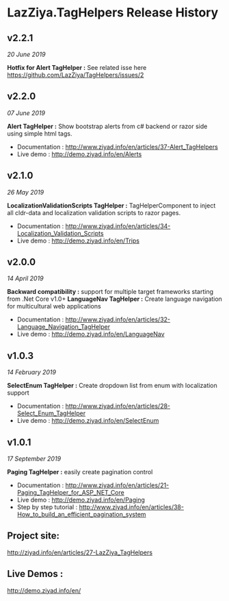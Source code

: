 # LazZiya.TagHelpers Release History

## v2.2.1 
_20 June 2019_

**Hotfix for Alert TagHelper :** See related isse here https://github.com/LazZiya/TagHelpers/issues/2

## v2.2.0 
_07 June 2019_

**Alert TagHelper :** Show bootstrap alerts from c# backend or razor side using simple html tags.
- Documentation : http://www.ziyad.info/en/articles/37-Alert_TagHelpers
- Live demo : http://demo.ziyad.info/en/Alerts

## v2.1.0
_26 May 2019_

**LocalizationValidationScripts TagHelper :** TagHelperComponent to inject all cldr-data and localization validation scripts to razor pages.
- Documentation : http://www.ziyad.info/en/articles/34-Localization_Validation_Scripts
- Live demo : http://demo.ziyad.info/en/Trips

## v2.0.0
_14 April 2019_

**Backward compatibility :** support for multiple target frameworks starting from .Net Core v1.0+
**LanguageNav TagHelper :** Create language navigation for multicultural web applications
- Documentation : http://www.ziyad.info/en/articles/32-Language_Navigation_TagHelper
- Live demo : http://demo.ziyad.info/en/LanguageNav

## v1.0.3
_14 February 2019_

**SelectEnum TagHelper :** Create dropdown list from enum with localization support
- Documentation : http://www.ziyad.info/en/articles/28-Select_Enum_TagHelper
- Live demo : http://demo.ziyad.info/en/SelectEnum

## v1.0.1
_17 September 2019_

**Paging TagHelper :** easily create pagination control
- Documentation : http://www.ziyad.info/en/articles/21-Paging_TagHelper_for_ASP_NET_Core
- Live demo : http://demo.ziyad.info/en/Paging
- Step by step tutorial : http://www.ziyad.info/en/articles/38-How_to_build_an_efficient_pagination_system 

## Project site:
http://ziyad.info/en/articles/27-LazZiya_TagHelpers

## Live Demos :
http://demo.ziyad.info/en/
